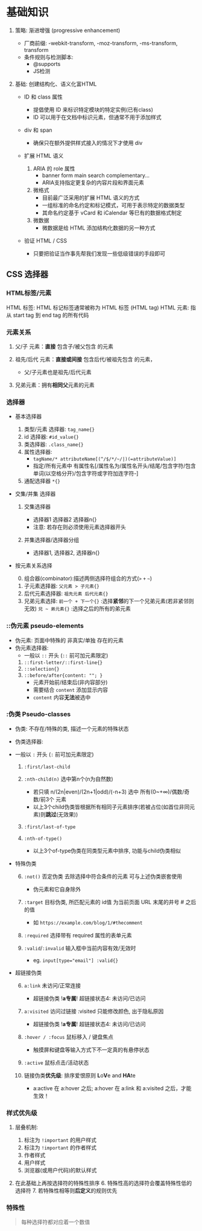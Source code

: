 # 基础知识
1. 策略: 渐进增强 (progressive enhancement)

    - 厂商前缀: -webkit-transform, -moz-transform, -ms-transform, transform
    - 条件规则与检测脚本:
        - @supports 
        - JS检测

2. 基础: 创建结构化、语义化富HTML

    - ID 和 class 属性
        - 提倡使用 ID 来标识特定模块的特定实例(已有class)
        - ID 可以用于在文档中标识元素，但通常不用于添加样式
    
    - div 和 span
        - 确保只在额外提供样式接入的情况下才使用 div
        
    - 扩展 HTML 语义
        1. ARIA 的 role 属性
            - banner form main search complementary...
            - ARIA支持指定更复杂的内容片段和界面元素
        2. 微格式
            - 目前最广泛采用的扩展 HTML 语义的方式
            - 一组标准的命名约定和标记模式，可用于表示特定的数据类型
            - 其命名约定基于 vCard 和 iCalendar 等巳有的数据格式制定
        3. 微数据
            - 微数据是给 HTML 添加结构化数据的另一种方式

    - 验证 HTML / CSS
        - 只要把验证当作事先帮我们发现一些低级错误的手段即可

## CSS 选择器

### HTML标签/元素

HTML 标签: HTML 标记标签通常被称为 HTML 标签 (HTML tag)
HTML 元素: 指从 start tag 到 end tag 的所有代码

### 元素关系

1. 父/子 元素：**直接** 包含子/被父包含 的元素

2. 祖先/后代 元素：**直接或间接** 包含后代/被祖先包含 的元素，
    - 父/子元素也是祖先/后代元素

3. 兄弟元素：拥有**相同父**元素的元素

### 选择器

- 基本选择器
    
    1. 类型/元素 选择器: `tag_name{}`
    2. id 选择器: `#id_value{}`
    3. 类选择器: `.class_name{}`
    4. 属性选择器: 
        - `tagName/* attributeName[(^/$/*/~/|)(=attributeValue)]`
        - 指定/所有元素中 有属性名\[/属性名为/属性名开头/结尾/包含字符/包含单词(以空格分开)/包含字符或字符加连字符-]
    5. 通配选择器 `*{}`

- 交集/并集 选择器

    1. 交集选择器  
        - 选择器1 选择器2 选择器n{}
        - 注意: 若存在则必须使用元素选择器开头
        
    2. 并集选择器/选择器分组
        - 选择器1, 选择器2, 选择器n{}

- 按元素关系选择

    0. 组合器(combinator):描述两侧选择符组合的方式(`>` `+` `~`)
    1. 子元素选择器: `父元素 > 子元素{}`
    2. 后代元素选择器: `祖先元素 后代元素{}`
    3. 兄弟元素选择: 
        `前一个 + 下一个{}` :选择**紧邻**的下一个兄弟元素(若非紧邻则无效)
        `兄 ~ 弟元素{}` :选择之后的所有的弟元素

### ::伪元素 pseudo-elements

- 伪元素: 页面中特殊的 非真实/单独 存在的元素
- 伪元素选择器:
    - 一般以 `::` 开头 (`::` 前可加元素限定)
    1. `::first-letter/::first-line{}` 
    2. `::selection{}` 
    3. `::before/after{content: ""; }` 
        - 元素开始前/结束后(非内容部分)
        - 需要结合 `content` 添加显示内容
        - `content` 内容**无法**被选中

### :伪类 Pseudo-classes

- 伪类: 不存在/特殊的类, 描述一个元素的特殊状态
- 伪类选择器: 
- 一般以 `:` 开头 (`:` 前可加元素限定)
    1. `:first/last-child` 
    2. `:nth-child(n)` 选中第n个(n为自然数)
        - 若只填 n/(2n|even)/(2n+1|odd)/(-n+3) 选中 所有(0~+∞)/偶数/奇数/前3个 元素
        - 以上3个child伪类皆根据所有相同子元素排序(若被占位(如首位非同元素)则**跳过**(无效果))

    3. `:first/last-of-type`
    4. `:nth-of-type()`
        - 以上3个of-type伪类在同类型元素中排序, 功能与child伪类相似

- 特殊伪类

    6. `:not()` 否定伪类 去除选择中符合条件的元素 可与上述伪类嵌套使用
        - 伪元素和它自身除外

    5. `:target` 目标伪类, 所匹配元素的 id值 为当前页面 URL 末尾的井号 # 之后的值
        - 如 `https://example.com/blog/1/#thecomment`

    7. `:required` 选择带有 required 属性的表单元素

    8. `:valid`/`:invalid` 输入框中当前内容有效/无效时
        - eg. `input[type="email"] :valid{}` 

- 超链接伪类

    6. `a:link` 未访问/正常连接
        - 超链接伪类 !**a专属**! 超链接状态4: 未访问/已访问

    7. `a:visited` 访问过链接  :visited 只能修改颜色, 出于隐私原因
        - 超链接伪类 !**a专属**! 超链接状态4: 未访问/已访问

    8. `:hover / :focus`     鼠标移入 / 键盘焦点
        - 触摸屏和键盘等输入方式下不一定真的有悬停状态

    9. `:active`     鼠标点击/活动状态

    10. 链接伪类**优先级**: 排序爱恨原则 **L**o**V**e and **HA**te
        - a:active 在 a:hover 之后; a:hover 在 a:link 和 a:visited 之后，才能生效！

### 样式优先级

1. 层叠机制:
    1. 标注为 `!important` 的用户样式 
    2. 标注为 `!important` 的作者样式 
    3. 作者样式 
    4. 用户样式 
    5. 浏览器(或用户代码)的默认样式

2. 在此基础上再按选择符的特殊性排序
    6. 特殊性高的选择符会覆盖特殊性低的选择符
    7. 若特殊性相等则**后定义**的规则优先

### 特殊性

> 每种选择符都对应着一个数值